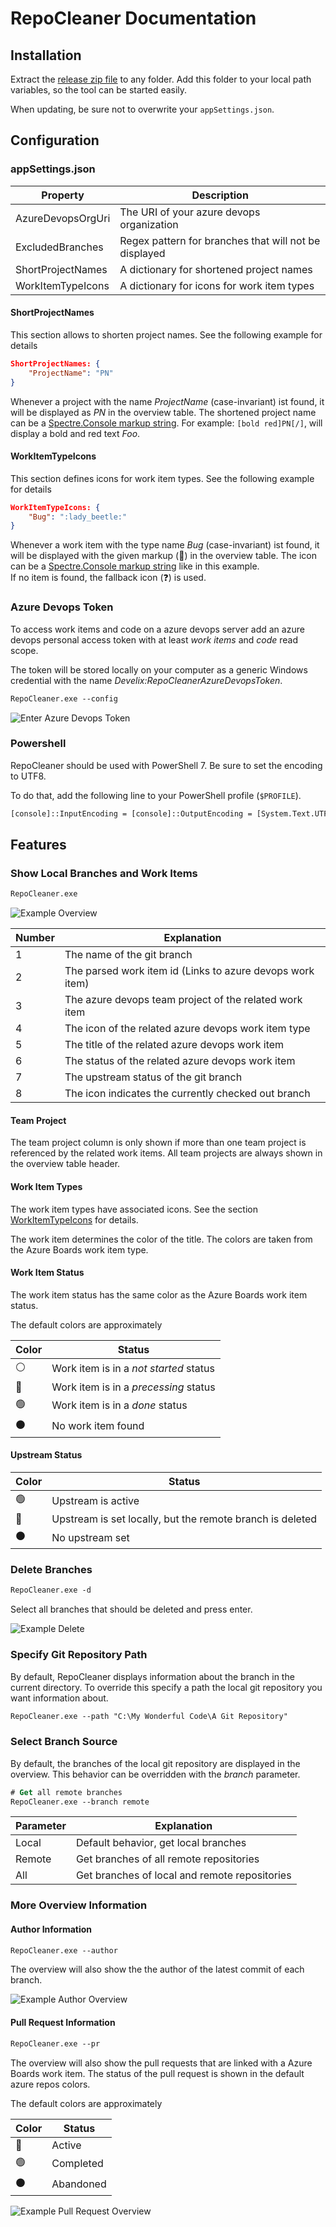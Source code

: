 # RepoCleaner Documentation

## Installation

Extract the [release zip file](https://github.com/FelixDamrau/Develix.RepoCleaner/releases) to any folder. Add this folder to your local path variables, so the tool can be started easily.

When updating, be sure not to overwrite your `appSettings.json`.

## Configuration

### appSettings.json

| Property          | Description                                           |
| ----------------- | ----------------------------------------------------- |
| AzureDevopsOrgUri | The URI of your azure devops organization             |
| ExcludedBranches  | Regex pattern for branches that will not be displayed |
| ShortProjectNames | A dictionary for shortened project names              |
| WorkItemTypeIcons | A dictionary for icons for work item types            |

#### ShortProjectNames

This section allows to shorten project names. See the following example for details

```json
ShortProjectNames: {
    "ProjectName": "PN"
}
```

Whenever a project with the name _ProjectName_ (case-invariant) ist found, it will be displayed as _PN_ in the overview table. The shortened project name can be a [Spectre.Console markup string](https://spectreconsole.net/markup). For example: `[bold red]PN[/]`, will display a bold and red text _Foo_.

#### WorkItemTypeIcons

This section defines icons for work item types. See the following example for details

```json
WorkItemTypeIcons: {
    "Bug": ":lady_beetle:"
}
```

Whenever a work item with the type name _Bug_ (case-invariant) ist found, it will be displayed with the given markup (🐞) in the overview table. The icon can be a [Spectre.Console markup string](https://spectreconsole.net/markup) like in this example.  
If no item is found, the fallback icon (❓) is used.

### Azure Devops Token

To access work items and code on a azure devops server add an azure devops personal access token with at least _work items_ and _code_ read scope.

The token will be stored locally on your computer as a generic Windows credential with the name _Develix:RepoCleanerAzureDevopsToken_.

```ps
RepoCleaner.exe --config
```

![Enter Azure Devops Token](docs-enter_token.png)

### Powershell

RepoCleaner should be used with PowerShell 7. Be sure to set the encoding to UTF8.

To do that, add the following line to your PowerShell profile (`$PROFILE`).

```ps
[console]::InputEncoding = [console]::OutputEncoding = [System.Text.UTF8Encoding]::new()
```

## Features

### Show Local Branches and Work Items

```ps
RepoCleaner.exe
```

![Example Overview](docs-overview.png)

| Number | Explanation                                               |
| ------ | --------------------------------------------------------- |
| 1      | The name of the git branch                                |
| 2      | The parsed work item id (Links to azure devops work item) |
| 3      | The azure devops team project of the related work item    |
| 4      | The icon of the related azure devops work item type       |
| 5      | The title of the related azure devops work item           |
| 6      | The status of the related azure devops work item          |
| 7      | The upstream status of the git branch                     |
| 8      | The icon indicates the currently checked out branch       |

#### Team Project

The team project column is only shown if more than one team project is referenced by the related work items. All team projects are always shown in the overview table header.

#### Work Item Types

The work item types have associated icons. See the section [WorkItemTypeIcons](#workitemtypeicons) for details.

The work item determines the color of the title. The colors are taken from the Azure Boards work item type.

#### Work Item Status

The work item status has the same color as the Azure Boards work item status.

The default colors are approximately

| Color | Status                                 |
| ----- | -------------------------------------- |
| ⚪    | Work item is in a _not started_ status |
| 🔵    | Work item is in a _precessing_ status  |
| 🟢    | Work item is in a _done_ status        |
| ⚫    | No work item found                     |

#### Upstream Status

| Color | Status                                                    |
| ----- | --------------------------------------------------------- |
| 🟢    | Upstream is active                                        |
| 🔴    | Upstream is set locally, but the remote branch is deleted |
| ⚫    | No upstream set                                           |

### Delete Branches

```ps
RepoCleaner.exe -d
```

Select all branches that should be deleted and press enter.

![Example Delete](docs-delete.png)

### Specify Git Repository Path

By default, RepoCleaner displays information about the branch in the current directory. To override this specify a path the local git repository you want information about.

```ps
RepoCleaner.exe --path "C:\My Wonderful Code\A Git Repository"
```

### Select Branch Source

By default, the branches of the local git repository are displayed in the overview. This behavior can be overridden with the _branch_ parameter.

```ps
# Get all remote branches
RepoCleaner.exe --branch remote
```

| Parameter | Explanation                                   |
| --------- | --------------------------------------------- |
| Local     | Default behavior, get local branches          |
| Remote    | Get branches of all remote repositories       |
| All       | Get branches of local and remote repositories |

### More Overview Information

#### Author Information

```ps
RepoCleaner.exe --author
```

The overview will also show the the author of the latest commit of each branch.

![Example Author Overview](docs-author.png)

#### Pull Request Information

```ps
RepoCleaner.exe --pr
```

The overview will also show the pull requests that are linked with a Azure Boards work item.
The status of the pull request is shown in the default azure repos colors.

The default colors are approximately

| Color | Status    |
| ----- | --------- |
| 🔵    | Active    |
| 🟢    | Completed |
| ⚫    | Abandoned |

![Example Pull Request Overview](docs-pr.png)
